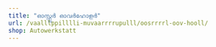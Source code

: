 ```yaml
---
title: "ഓസ്റ്റ്ലർ ഓവർഹോളർ"
url: /vaalllppilllli-muvaarrrrupulll/oosrrrrl-oov-hooll/
shop: Autowerkstatt
---
```

